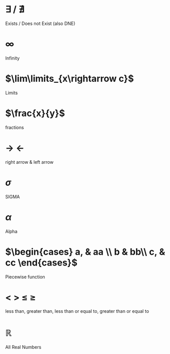 # $\exists$ / $\nexists$
Exists / Does not Exist (also DNE)
# $\infty$
Infinity
# $\lim\limits_{x\rightarrow c}$
Limits
# $\frac{x}{y}$
fractions
# $\rightarrow$ $\leftarrow$
right arrow & left arrow
# $\sigma$
SIGMA
# $\alpha$
Alpha
# $\begin{cases} a, & aa \\ b & bb\\ c, & cc \end{cases}$
Piecewise function
# < > $\leq$ $\geq$ 
less than, greater than, less than or equal to, greater than or equal to
# $\mathbb{R}$
All Real Numbers
